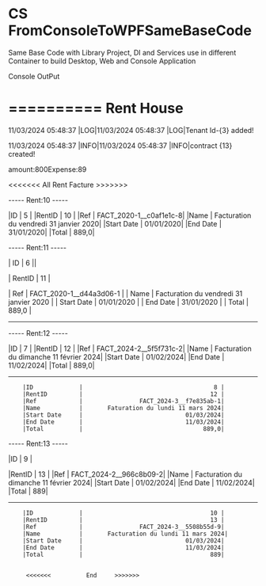 # CS FromConsoleToWPFSameBaseCode

Same Base Code with Library Project, DI and Services use in different Container
to build Desktop, Web and Console Application

Console OutPut

==========
Rent House
==========

11/03/2024 05:48:37 |LOG|11/03/2024 05:48:37 |LOG|Tenant Id-{3} added!

11/03/2024 05:48:37 |INFO|11/03/2024 05:48:37 |INFO|contract {13} created!

amount:800Expense:89

<<<<<<< All Rent Facture >>>>>>>

----- Rent:10 -----

|ID | 5 |
|RentID | 10 |
|Ref | FACT_2020-1\_\_c0af1e1c-8|
|Name | Facturation du vendredi 31 janvier 2020|
|Start Date | 01/01/2020|
|End Date | 31/01/2020|
|Total | 889,0|

----- Rent:11 -----

| ID | 6 ||

| RentID | 11 |

| Ref | FACT_2020-1\_\_d44a3d06-1 |
| Name | Facturation du vendredi 31 janvier 2020 |
| Start Date | 01/01/2020 |
| End Date | 31/01/2020 |
| Total | 889,0 |

---

----- Rent:12 -----

|ID | 7 |
|RentID | 12 |
|Ref | FACT_2024-2\_\_5f5f731c-2|
|Name | Facturation du dimanche 11 février 2024|
|Start Date | 01/02/2024|
|End Date | 11/02/2024|
|Total | 889,0|

---

        |ID             |                                     8 |
        |RentID         |                                    12 |
        |Ref            |                FACT_2024-3__f7e835ab-1|
        |Name           |       Faturation du lundi 11 mars 2024|
        |Start Date     |                             01/03/2024|
        |End Date       |                             11/03/2024|
        |Total          |                                  889,0|

----- Rent:13 -----

|ID | 9 |

|RentID | 13 |
|Ref | FACT_2024-2\_\_966c8b09-2|
|Name | Facturation du dimanche 11 février 2024|
|Start Date | 01/02/2024|
|End Date | 11/02/2024|
|Total | 889|

---

        |ID             |                                    10 |
        |RentID         |                                    13 |
        |Ref            |                FACT_2024-3__5508b55d-9|
        |Name           |       Facturation du lundi 11 mars 2024|
        |Start Date     |                             01/03/2024|
        |End Date       |                             11/03/2024|
        |Total          |                                    889|


         <<<<<<<          End     >>>>>>>
